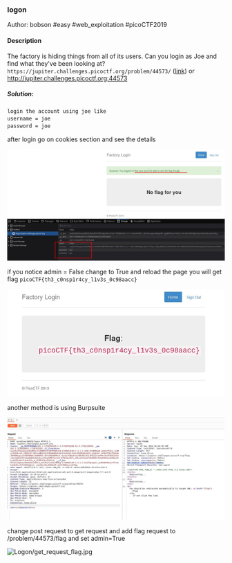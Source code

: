 ### logon

Author: bobson
#easy #web_exploitation #picoCTF2019 
#### Description

The factory is hiding things from all of its users. Can you login as Joe and find what they've been looking at? `https://jupiter.challenges.picoctf.org/problem/44573/` ([link](https://jupiter.challenges.picoctf.org/problem/44573/)) or http://jupiter.challenges.picoctf.org:44573

##### Solution:
```css
login the account using joe like 
username = joe 
password = joe
```

after login go on cookies section and see the details

![Logon/cookies\_details.jpg](Logon/cookies_details.jpg)

if you notice admin = False change to True and reload the page
you will get flag  `picoCTF{th3_c0nsp1r4cy_l1v3s_0c98aacc}`

![pico\_ctf/Web\_Exploitation/Easy 1/Logon/flag.jpg](Logon/flag.jpg)

another method is using Burpsuite 

![Logon/burp\_login\_request.jpg](Logon/burp_login_request.jpg)

change post request to get request and add flag request to  /problem/44573/flag and set admin=True

![Logon/get\_request\_flag.jpg](../../Easy%201/Logon/get_request_flag.jpg)